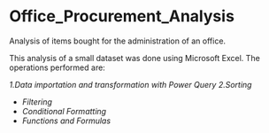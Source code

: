 # Office_Procurement_Analysis
Analysis of items bought for the administration of an office.


This analysis of a small dataset was done using Microsoft Excel. The operations performed are:


*1.Data importation and transformation with Power Query*
*2.Sorting*

- *Filtering*
- *Conditional Formatting*
- *Functions and Formulas*
